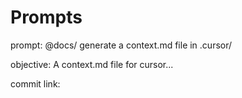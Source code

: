 # Prompts

prompt:
@docs/
generate a context.md file in .cursor/ 

objective:
A context.md file for cursor...


commit link:
